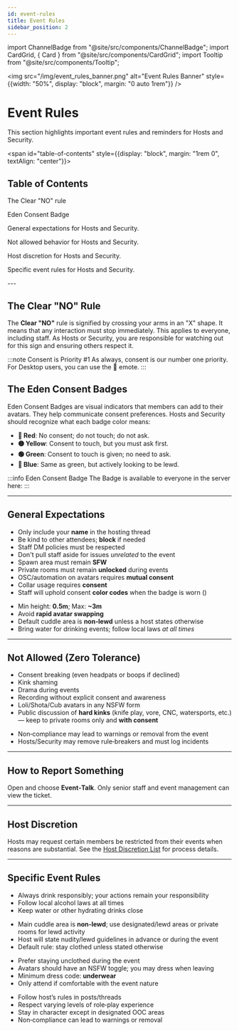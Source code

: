 ```yaml
---
id: event-rules
title: Event Rules
sidebar_position: 2
---
```


import ChannelBadge from "@site/src/components/ChannelBadge";
import CardGrid, { Card } from "@site/src/components/CardGrid";
import Tooltip from "@site/src/components/Tooltip";

<img src="/img/event_rules_banner.png" alt="Event Rules Banner" style={{width: "50%", display: "block", margin: "0 auto 1rem"}} />

# Event Rules

This section highlights important event rules and reminders for Hosts and Security.

<span id="table-of-contents" style={{display: "block", margin: "1rem 0", textAlign: "center"}}><h2>Table of Contents</h2></span>

<CardGrid columns={3}>
  <Card title="The Clear 'NO' Rule" status="success" href="#the-clear-no-rule">
    <p>The Clear "NO" rule </p>
  </Card>
  <Card title="The Eden Consent Badges" status="info" href="#the-eden-consent-badges">
    <p>Eden Consent Badge</p>
  </Card>
  <Card title="General Expectations" status="info" href="#general-expectations">
    <p>General expectations for Hosts and Security.</p>
  </Card>
</CardGrid>
<CardGrid columns={3}>
<Card title="Not Allowed (Zero Tolerance)" status="error" href="#not-allowed-zero-tolerance"  >
    <p>Not allowed behavior for Hosts and Security.</p>
  </Card>
  <Card title="Host Discretion" status="warning" href="#host-discretion">
    <p>Host discretion for Hosts and Security.</p>
  </Card>
  <Card title="Specific Event Rules" status="info" href="#specific-event-rules">
    <p>Specific event rules for Hosts and Security.</p>
  </Card>
</CardGrid>
---

## The Clear "NO" Rule

The **Clear "NO"** rule is signified by crossing your arms in an "X" shape. It means that any interaction must stop immediately. This applies to everyone, including staff. As Hosts or Security, you are responsible for watching out for this sign and ensuring others respect it.

:::note Consent is Priority #1
As always, consent is our number one priority. For Desktop users, you can use the 🚫 emote.
:::

## The Eden Consent Badges

Eden Consent Badges are visual indicators that members can add to their avatars. They help communicate consent preferences. Hosts and Security should recognize what each badge color means:

- **🔴 Red**: No consent; do not touch; do not ask.
- **🟡 Yellow**: Consent to touch, but you must ask first.
- **🟢 Green**: Consent to touch is given; no need to ask.
- **🔵 Blue**: Same as green, but actively looking to be lewd.

:::info Eden Consent Badge
The Badge is available to everyone in the server here: <ChannelBadge label="🎀｜eden-consent-badge" link="https://discord.com/channels/734595073920204940/1234948469886816418" />
:::

---

## General Expectations

<CardGrid columns={2}>
  <Card title="Event Conduct" status="success">
    <ul>
      <li>Only include your <strong>name</strong> in the hosting thread</li>
      <li>Be kind to other attendees; <strong>block</strong> if needed</li>
      <li>Staff DM policies must be respected</li>
      <li>Don't pull staff aside for issues <em>unrelated</em> to the event</li>
      <li>Spawn area must remain <strong>SFW</strong></li>
      <li>Private rooms must remain <strong>unlocked</strong> during events</li>
      <li>OSC/automation on avatars requires <strong>mutual consent</strong></li>
      <li>Collar usage requires <strong>consent</strong></li>
      <li>Staff will uphold consent <strong>color codes</strong> when the badge is worn (<ChannelBadge label="🎀｜eden-consent-badge" link="https://discord.com/channels/734595073920204940/1234948469886816418" />)</li>
    </ul>
  </Card>
  <Card title="Avatar & Access" status="info">
    <ul>
      <li>Min height: <strong>0.5m</strong>; Max: <strong>~3m</strong> <Tooltip tip="Height visible in VRChat avatar menu under the 3D model" bubbleColor="#d255ec" labelColor="#e68027"/></li>
      <li>Avoid <strong>rapid avatar swapping</strong></li>
      <li>Default cuddle area is <strong>non‑lewd</strong> unless a host states otherwise</li>
      <li>Bring water for drinking events; follow local laws <em>at all times</em></li>
    </ul>
  </Card>
</CardGrid>

---

## Not Allowed (Zero Tolerance)

<CardGrid columns={2}>
  <Card title="Content & Behavior" status="error">
    <ul>
      <li>Consent breaking (even headpats or boops if declined)</li>
      <li>Kink shaming</li>
      <li>Drama during events</li>
      <li>Recording without explicit consent and awareness</li>
      <li>Loli/Shota/Cub avatars in any NSFW form</li>
      <li>Public discussion of <strong>hard kinks</strong> (knife play, vore, CNC, watersports, etc.) — keep to private rooms only and <strong>with consent</strong></li>
    </ul>
  </Card>
  <Card title="Enforcement Notes" status="warning">
    <ul>
      <li>Non‑compliance may lead to warnings or removal from the event</li>
      <li>Hosts/Security may remove rule‑breakers and must log incidents</li>
    </ul>
  </Card>
</CardGrid>

---

## How to Report Something

Open <ChannelBadge label="🎫｜open-a-ticket" link="https://discord.com/channels/734595073920204940/1106413750975746070" /> and choose <strong>Event‑Talk</strong>. Only senior staff and event management can view the ticket.

---

## Host Discretion

Hosts may request certain members be restricted from their events when reasons are substantial. See the <a href="./Hosts/host-discretion-list">Host Discretion List</a> for process details.

---

## Specific Event Rules

<CardGrid columns={2}>
  <Card title="Drinking Events" icon="🍻">
    <ul>
      <li>Always drink responsibly; your actions remain your responsibility</li>
      <li>Follow local alcohol laws at all times</li>
      <li>Keep water or other hydrating drinks close</li>
    </ul>
  </Card>
  <Card title="Cuddle Puddle" icon="🛋️">
    <ul>
      <li>Main cuddle area is <strong>non‑lewd</strong>; use designated/lewd areas or private rooms for lewd activity</li>
      <li>Host will state nudity/lewd guidelines in advance or during the event</li>
      <li>Default rule: stay clothed unless stated otherwise</li>
    </ul>
  </Card>
  </CardGrid>
  <CardGrid columns={2}>
  <Card title="Nude‑Only" icon="🩲">
    <ul>
      <li>Prefer staying unclothed during the event</li>
      <li>Avatars should have an NSFW toggle; you may dress when leaving</li>
      <li>Minimum dress code: <strong>underwear</strong></li>
      <li>Only attend if comfortable with the event nature</li>
    </ul>
  </Card>
  <Card title="Role‑Play (RP)" icon="🎭">
    <ul>
      <li>Follow host’s rules in posts/threads</li>
      <li>Respect varying levels of role‑play experience</li>
      <li>Stay in character except in designated OOC areas</li>
      <li>Non‑compliance can lead to warnings or removal</li>
    </ul>
  </Card>
</CardGrid>
